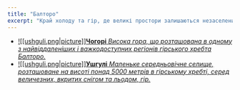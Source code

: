 ```yaml
---
title: "Балторо"
excerpt: "Край холоду та гір, де великі простори залишаються незаселеними, а суворі ландшафти визначають життя його мешканців. Тут знаходиться центр світової гвардії та найбільш охороняється в’язниця, що приховує найнебезпечніших злочинців."
---
```


- [![[ushguli.png|picture]]**Чогорі** *Висока гора, що розташована в одному з найвіддаленіших і важкодоступних регіонів гірського хребта Балторо.*](/city/chogori)
- [![[ushguli.png|picture]]**Ушгулі** *Маленьке середньовічне селище, розташоване на висоті понад 5000 метрів в гірському хребті, серед величезних, вкритих снігом та льодом, гір.*](/city/ushguli)
